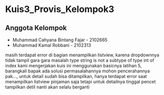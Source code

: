 # Kuis3_Provis_Kelompok3
## Anggota Kelompok
- Muhammad Cahyana Bintang Fajar - 2102665
- Muhammad Kamal Robbani - 2102313

masih terdapat error di bagian menampilkan listview, karena dropdownnya tidak tampil gara gara masalah
type string is not a subtype of type int of index
kami mengerjakan kuis ini menggunakan basicnya latihan 5, barangkali bapak ada solusi permasalahannya mohon pencerahannya pak..., untuk detail sudah bisa ditampilkan, hanya terdapat error saat menampilkan listview pinjaman saja
tetapi untuk detailnya tinggal pencet tampilkan detil nanti akan selalu berganti
